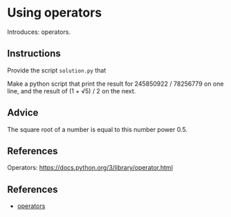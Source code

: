 # Using operators

Introduces: operators.

## Instructions

Provide the script `solution.py` that

Make a python script that print the result for 245850922 / 78256779 on one line, and the result of (1 + √5) / 2 on the next.

## Advice

The square root of a number is equal to this number power 0.5.

## References

Operators: <https://docs.python.org/3/library/operator.html>

## References
 - [operators](https://docs.python.org/3.1/library/stdtypes.html#numeric-types-int-float-complex)

